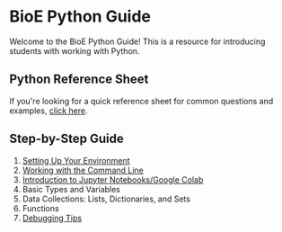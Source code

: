 # BioE Python Guide
Welcome to the BioE Python Guide! This is a resource for introducing students with working with Python.

## Python Reference Sheet
If you're looking for a quick reference sheet for common questions and examples, [click here](https://colab.research.google.com/drive/1X8hKqWm3K56K3mS8-cVV57MVtf9CPv1i?usp=sharing).

## Step-by-Step Guide
1. [Setting Up Your Environment](pages/setting-up-your-environment.md)  
2. [Working with the Command Line](pages/working-with-command-line.md)
3. [Introduction to Jupyter Notebooks/Google Colab](https://colab.research.google.com/drive/1EIA4Da9mKvIt1eCrHBhyLYbX0seVKByq?usp=sharing)
4. Basic Types and Variables
5. Data Collections: Lists, Dictionaries, and Sets
6. Functions
7. [Debugging Tips](https://colab.research.google.com/drive/1GLliH40da7_-TIeeTmljWMM6z5p9tF6x?usp=sharing)
